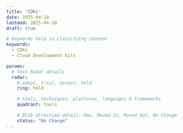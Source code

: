 ```yaml
---
title: 'CDKs'
date: 2025-04-10
lastmod: 2025-04-10
draft: true

# Keywords help in classifying content
keywords:
  - CDKs
  - Cloud Development Kits

params:
  # Tech Radar details
  radar:
    # adopt, trial, assess, hold
    ring: hold

    # tools, techniques, platforms, languages & frameworks
    quadrant: tools

    # Blib direction detail: New, Moved In, Moved Out, No Change
    status: "No Change"
---
```


<!-- TODO: Add a Summary -->

<!--more-->

<!-- TODO: Add additional info -->
